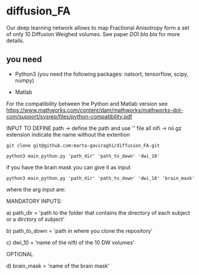 # diffusion_FA
Our deep learning network allows to map Fractional Anisotropy form a set of only 10 Diffusion Weighed volumes. See paper *DOI bla bla* for more details.

## you need

- Python3 (you need the following packages: natsort, tensorflow, scipy, numpy)

- Matlab

For the compatibility between the Python and Matlab version see https://www.mathworks.com/content/dam/mathworks/mathworks-dot-com/support/sysreq/files/python-compatibility.pdf


INPUT TO DEFINE
path -> define the path and use ''
file all nifi -> nii.gz estension indicate the name without the extention


``` git clone git@github.com:marta-gaviraghi/diffusion_FA.git ```

``` python3 main_python.py 'path_dir' 'path_to_down' 'dwi_10' ```

if you have the brain mask you can give it as input

``` python3 main_python.py 'path_dir' 'path_to_down' 'dwi_10' 'brain_mask' ```

where the arg input are:

MANDATORY INPUTS:

a) path_dir = 'path to the folder that contains the directory of each subject or a dirctory of subject'

b) path_to_down =  'path in where you clone the repository'

c) dwi_10 = 'name of the nifti of the 10 DW volumes'

OPTIONAL

d) brain_mask = 'name of the brain mask'
